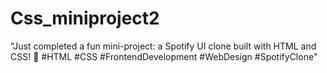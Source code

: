 # Css_miniproject2
"Just completed a fun mini-project: a Spotify UI clone built with HTML and CSS! 🎵 #HTML #CSS #FrontendDevelopment #WebDesign #SpotifyClone"

